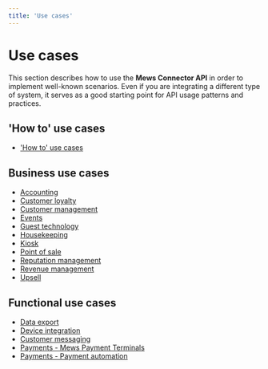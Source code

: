 ```yaml
---
title: 'Use cases'
---
```


# Use cases

This section describes how to use the **Mews Connector API** in order to implement well-known scenarios.
Even if you are integrating a different type of system, it serves as a good starting point for API usage patterns and practices.

## 'How to' use cases

- ['How to' use cases](how-to)

## Business use cases

- [Accounting](accounting)
- [Customer loyalty](loyalty)
- [Customer management](customer-management)
- [Events](events)
- [Guest technology](guest-technology)
- [Housekeeping](housekeeping)
- [Kiosk](kiosk)
- [Point of sale](point-of-sale)
- [Reputation management](reputation-management)
- [Revenue management](revenue-management)
- [Upsell](upsell)

## Functional use cases

- [Data export](data-export)
- [Device integration](device-integration)
- [Customer messaging](messaging)
- [Payments - Mews Payment Terminals](mews-terminals)
- [Payments - Payment automation](payment-automation)
